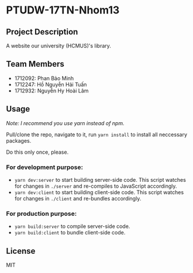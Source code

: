 # PTUDW-17TN-Nhom13

## Project Description

A website our university (HCMUS)'s library.

## Team Members

- 1712092: Phan Bảo Minh
- 1712247: Hồ Nguyễn Hải Tuấn
- 1712932: Nguyễn Hy Hoài Lâm

## Usage

_Note: I recommend you use yarn instead of npm._

Pull/clone the repo, navigate to it, run `yarn install` to install all neccessary packages.

Do this only once, please.

### For development purpose:

- `yarn dev:server` to start building server-side code. This script watches for changes in `./server` and re-compiles to JavaScript accordingly.
- `yarn dev:client` to start building client-side code. This script watches for changes in `./client` and re-bundles accordingly.

### For production purpose:

- `yarn build:server` to compile server-side code.
- `yarn build:client` to bundle client-side code.

## License

MIT
